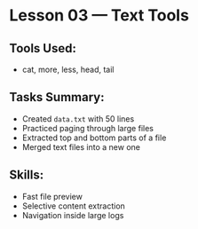 # Lesson 03 — Text Tools

## Tools Used:
- cat, more, less, head, tail

## Tasks Summary:
- Created `data.txt` with 50 lines
- Practiced paging through large files
- Extracted top and bottom parts of a file
- Merged text files into a new one

## Skills:
- Fast file preview
- Selective content extraction
- Navigation inside large logs
